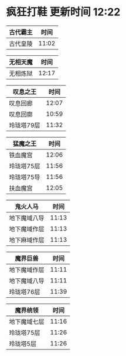 # 疯狂打鞋 更新时间 12:22

| 古代霸主   | 时间    |
|--------|-------|
| 古代皇陵 | 11:02 |

| 无相天魔   | 时间    |
|--------|-------|
| 无相炼狱 | 12:17 |

| 叹息之王   | 时间    |
|--------|-------|
| 叹息回廊 | 12:07 |
| 叹息回廓 | 10:59 |
| 玲珑塔79层 | 11:32 |

| 猛魔之王   | 时间    |
|--------|-------|
| 铁血魔宫 | 12:06 |
| 玲珑塔75层 | 11:56 |
| 玲珑塔75导 | 11:56 |
| 扶血魔宫 | 12:05 |

| 鬼火人马   | 时间    |
|--------|-------|
| 地下魔域八导 | 11:13 |
| 地下魔域作层 | 11:13 |
| 地下麻域作层 | 11:13 |

| 魔界巨兽   | 时间    |
|--------|-------|
| 地下魔域作层 | 11:11 |
| 地下魔域八导 | 11:11 |
| 玲珑塔76层 | 11:39 |

| 魔界统领   | 时间    |
|--------|-------|
| 地下魔域七层 | 11:16 |
| 玲珑塔75层 | 11:26 |
| 玲珑塔5层 | 11:26 |